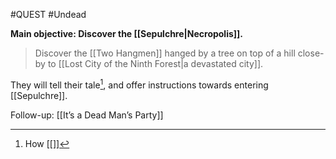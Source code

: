 #QUEST #Undead 

**Main objective: Discover the [[Sepulchre|Necropolis]].**
>Discover the [[Two Hangmen]] hanged by a tree on top of a hill close-by to [[Lost City of the Ninth Forest|a devastated city]].

They will tell their tale[^1], and offer instructions towards entering [[Sepulchre]].

Follow-up: [[It’s a Dead Man’s Party]]


[^1]: How [[]]
